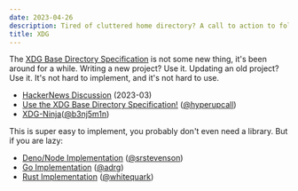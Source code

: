 ```yaml
---
date: 2023-04-26
description: Tired of cluttered home directory? A call to action to follow the XDG Base Directory Specification
title: XDG
---
```


The
[XDG Base Directory Specification](https://specifications.freedesktop.org/basedir-spec/basedir-spec-latest.html)
is not some new thing, it's been around for a while. Writing a new project? Use
it. Updating an old project? Use it. It's not hard to implement, and it's not
hard to use.

- [HackerNews Discussion](https://news.ycombinator.com/item?id=35283967)
  (2023-03)
- [Use the XDG Base Directory Specification!](https://xdgbasedirectoryspecification.com)
  ([@hyperupcall](https://github.com/hyperupcall))
- [XDG-Ninja](https://github.com/b3nj5m1n/xdg-ninja)([@b3nj5m1n](https://github.com/b3nj5m1n))

This is super easy to implement, you probably don't even need a library. But if
you are lazy:

- [Deno/Node Implementation](https://github.com/srstevenson/xdg-base-dirs)
  ([@srstevenson](https://github.com/srstevenson))
- [Go Implementation](https://github.com/adrg/xdg)
  ([@adrg](https://github.com/adrg))
- [Rust Implementation](https://github.com/whitequark/rust-xdg)
  ([@whitequark](https://github.com/whitequark))
